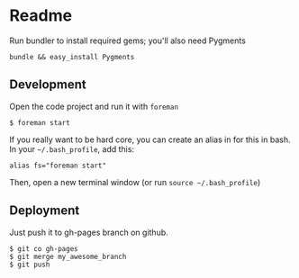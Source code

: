 # Readme

Run bundler to install required gems; you'll also need Pygments

    bundle && easy_install Pygments

## Development

Open the code project and run it with `foreman`

```
$ foreman start
```

If you really want to be hard core, you can create an alias in for this
in bash. In your `~/.bash_profile`, add this:

```
alias fs="foreman start"
```

Then, open a new terminal window (or run `source ~/.bash_profile`)


## Deployment

Just push it to gh-pages branch on github.

```
$ git co gh-pages
$ git merge my_awesome_branch
$ git push
```
     


